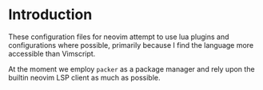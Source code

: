 # Introduction

These configuration files for neovim attempt to use lua plugins and
configurations where possible, primarily because I find the language more
accessible than Vimscript.

At the moment we employ `packer` as a package manager and rely upon the
builtin neovim LSP client as much as possible.
